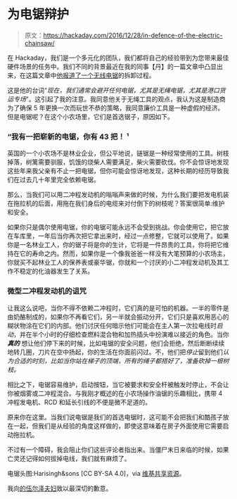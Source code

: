 # 为电锯辩护

> 原文：<https://hackaday.com/2016/12/28/in-defence-of-the-electric-chainsaw/>

在 Hackaday，我们是一个多元化的团队，我们都将自己的经验带到为您带来最佳硬件场景的任务中。我们不同的背景最近在我的同事【丹】的一篇文章中凸显出来，在这篇文章中[他报道了一个无线电锯](http://hackaday.com/2016/12/17/cheap-chainsaw-teardown-reveals-buried-treasures/)的拆卸过程。

这是他的台词“*现在，我们通常会避开任何电锯，尤其是无绳电锯，尤其是港口货运专场*”。这引起了我的注意。我同意他关于无绳工具的观点，我认为这是制造商为了确保 5 年更换一次而玩世不恭的策略，我同意廉价工具是一种虚假的经济。但是电锯呢？在这个小农场里，它们是首选锯子，原因如下。

### “我有一把崭新的电锯，你有 43 把！ ¹

英国的一个小农场不是林业企业，但公平地说，链锯是一种经常使用的工具。树枝掉落，树篱需要驯服，饥饿的烧柴人需要满足，柴火需要砍伐。你不会惊讶地发现这些年来我父亲有不止一把电锯，但你可能会惊讶地发现，这种长期的经历导致我们在过去几十年里完全依赖电锯。

那么，当我们可以用二冲程发动机的嗡嗡声来做的时候，为什么我们要把发电机装在拖拉机的后面，用拖在我们身后的电缆来对付倒下的树枝呢？答案很简单:维护和安全。

如果你只是偶尔使用电锯，你的电锯可能永远不会受到挑战。你会使用它，把它放在车库里，一年后当你再次把它拿出来时，经过一点修整，它就可以使用了。如果你是一名林业工人，你的锯子将是你的生计，它将是一件昂贵的工具，你将把它维持在它的寿命之内。然而，如果你是一个像我爸爸一样没有大笔预算的小农场主，你就买不起林业工人的保养表或豪华锯，你就和一个讨厌的小二冲程发动机及其工作不稳定的化油器发生了关系。

### 微型二冲程发动机的诅咒

让我这么说吧，当你不得不依赖二冲程时，它们真的是可怕的机器。一半的零件是由奶酪制成的，如果你不再看它们，另一半就会振动分开，它们只是喜欢用恶心的糊状物涂在它们的内部。他们讨厌任何暗示他们可能会在主人第一次拉电线时*启动*，并在半个小时的仔细检查燃料混合物和加热插头中扮演难以接近的角色。当你 ***真的*** 想让他们停下来的时候，比如电锯的安全问题，他们会拒绝，然后断断续续地转几圈，刀片在空中扬起，你的生活在你面前闪过。不，他们把*停止*留到他们*认为合适的时刻，比如当你站在梯子的顶端，所有的绳子都搭好了，准备砍掉一根树枝。*

相比之下，电锯容易维护，启动按钮，当它被要求和安全杆被触发时停止，不会让你被烟雾或二冲程混合。与我刚才概述的在小农场操作油锯的乐趣相比，携带 4 冲程发电机、RCD 和延长引线的不便是微不足道的。

原来你在这里。当我们说电锯是我们的首选电锯时，这可能不会把我们和酷孩子放在一起，但我们是从经验的角度这样做的，即使这意味着在房子外面使用它需要启动拖拉机。

不过有一个障碍，我会阻止你们这些评论者指出来。当僵尸末日来临的时候，如果亡灵还记得如何拔掉电线，我们就有麻烦了。

电锯头图:Harisingh&sons [CC BY-SA 4.0]，via [维基共享资源](https://commons.wikimedia.org/wiki/File:Electric_Chainsaw.jpg)。

我向[的伍尔泽夫妇](https://en.wikipedia.org/wiki/The_Wurzels)致以最深切的歉意。